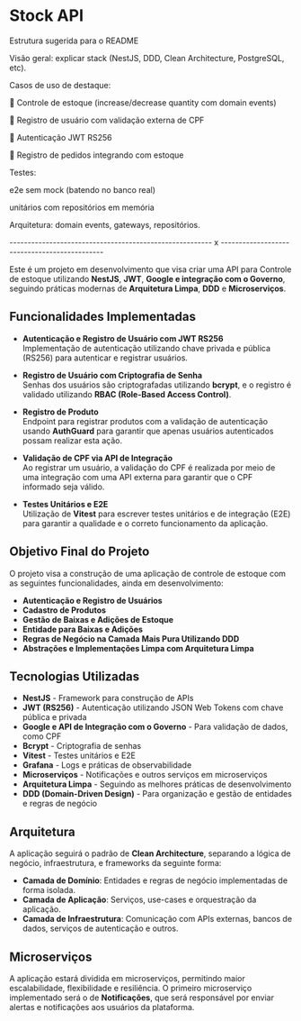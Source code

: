 # Stock API

Estrutura sugerida para o README

Visão geral: explicar stack (NestJS, DDD, Clean Architecture, PostgreSQL, etc).

Casos de uso de destaque:

🔹 Controle de estoque (increase/decrease quantity com domain events)

🔹 Registro de usuário com validação externa de CPF

🔹 Autenticação JWT RS256

🔹 Registro de pedidos integrando com estoque

Testes:

e2e sem mock (batendo no banco real)

unitários com repositórios em memória

Arquitetura: domain events, gateways, repositórios.

-------------------------------------------------------- x ---------------------------------------------

Este é um projeto em desenvolvimento que visa criar uma API para Controle de estoque utilizando **NestJS**, **JWT**, **Google e integração com o Governo**, seguindo práticas modernas de **Arquitetura Limpa**, **DDD** e **Microserviços**.

## Funcionalidades Implementadas

- **Autenticação e Registro de Usuário com JWT RS256**  
  Implementação de autenticação utilizando chave privada e pública (RS256) para autenticar e registrar usuários.
  
- **Registro de Usuário com Criptografia de Senha**  
  Senhas dos usuários são criptografadas utilizando **bcrypt**, e o registro é validado utilizando **RBAC (Role-Based Access Control)**.
  
- **Registro de Produto**  
  Endpoint para registrar produtos com a validação de autenticação usando **AuthGuard** para garantir que apenas usuários autenticados possam realizar esta ação.

- **Validação de CPF via API de Integração**  
  Ao registrar um usuário, a validação do CPF é realizada por meio de uma integração com uma API externa para garantir que o CPF informado seja válido.

- **Testes Unitários e E2E**  
  Utilização de **Vitest** para escrever testes unitários e de integração (E2E) para garantir a qualidade e o correto funcionamento da aplicação.

## Objetivo Final do Projeto

O projeto visa a construção de uma aplicação de controle de estoque com as seguintes funcionalidades, ainda em desenvolvimento:

- **Autenticação e Registro de Usuários**
- **Cadastro de Produtos**
- **Gestão de Baixas e Adições de Estoque**
- **Entidade para Baixas e Adições**
- **Regras de Negócio na Camada Mais Pura Utilizando DDD**
- **Abstrações e Implementações Limpa com Arquitetura Limpa**

## Tecnologias Utilizadas

- **NestJS** - Framework para construção de APIs
- **JWT (RS256)** - Autenticação utilizando JSON Web Tokens com chave pública e privada
- **Google e API de Integração com o Governo** - Para validação de dados, como CPF
- **Bcrypt** - Criptografia de senhas
- **Vitest** - Testes unitários e E2E
- **Grafana** - Logs e práticas de observabilidade
- **Microserviços** - Notificações e outros serviços em microserviços
- **Arquitetura Limpa** - Seguindo as melhores práticas de desenvolvimento
- **DDD (Domain-Driven Design)** - Para organização e gestão de entidades e regras de negócio

## Arquitetura

A aplicação seguirá o padrão de **Clean Architecture**, separando a lógica de negócio, infraestrutura, e frameworks da seguinte forma:

- **Camada de Domínio**: Entidades e regras de negócio implementadas de forma isolada.
- **Camada de Aplicação**: Serviços, use-cases e orquestração da aplicação.
- **Camada de Infraestrutura**: Comunicação com APIs externas, bancos de dados, serviços de autenticação e outros.

## Microserviços

A aplicação estará dividida em microserviços, permitindo maior escalabilidade, flexibilidade e resiliência. O primeiro microserviço implementado será o de **Notificações**, que será responsável por enviar alertas e notificações aos usuários da plataforma.


